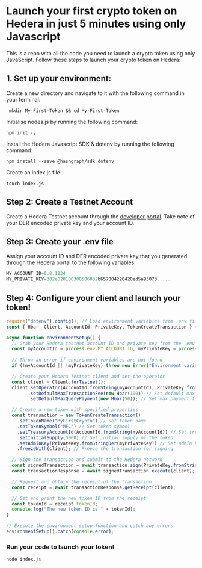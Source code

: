 # Launch your first crypto token on Hedera in just 5 minutes using only Javascript
This is a repo with all the code you need to launch a crypto token using only JavaScript. Follow these steps to launch your crypto token on Hedera:
## 1. Set up your environment:
Create a new directory and navigate to it with the following command in your terminal:

``` mkdir My-First-Token && cd My-First-Token```

Initialise nodes.js by running the following command:

```npm init -y```

Install the Hedera Javascript SDK & dotenv by running the following command:

```npm install --save @hashgraph/sdk dotenv```

Create an index.js file

```touch index.js```

## Step 2: Create a Testnet Account

Create a Hedera Testnet account through the [developer portal](https://portal.hedera.com/register). Take note of your DER encoded private key and your account ID.

## Step 3: Create your .env file

Assign your account ID and DER encoded private key that you generated through the Hedera portal to the following variables:

```jsx
MY_ACCOUNT_ID=0.0.1234
MY_PRIVATE_KEY=302e020100300506032b657004220420ed5a93073.....
```
## Step 4: Configure your client and launch your token!

``` jsx
require("dotenv").config(); // Load environment variables from .env file
const { Hbar, Client, AccountId, PrivateKey, TokenCreateTransaction } = require("@hashgraph/sdk");

async function environmentSetup() {
  // Grab your Hedera testnet account ID and private key from the .env file
  const myAccountId = process.env.MY_ACCOUNT_ID, myPrivateKey = process.env.MY_PRIVATE_KEY;
  
  // Throw an error if environment variables are not found
  if (!myAccountId || !myPrivateKey) throw new Error("Environment variables MY_ACCOUNT_ID and MY_PRIVATE_KEY must be present");

  // Create your Hedera Testnet client and set the operator
  const client = Client.forTestnet();
  client.setOperator(AccountId.fromString(myAccountId), PrivateKey.fromStringDer(myPrivateKey))
        .setDefaultMaxTransactionFee(new Hbar(100)) // Set default max transaction fee
        .setDefaultMaxQueryPayment(new Hbar(50)); // Set max payment for queries

  // Create a new token with specified properties
  const transaction = new TokenCreateTransaction()
    .setTokenName("MyFirstCrypto") // Set token name
    .setTokenSymbol("MFC") // Set token symbol
    .setTreasuryAccountId(AccountId.fromString(myAccountId)) // Set treasury account
    .setInitialSupply(5000) // Set initial supply of the token
    .setAdminKey(PrivateKey.fromStringDer(myPrivateKey)) // Set admin key
    .freezeWith(client); // Freeze the transaction for signing

  // Sign the transaction and submit to the Hedera network
  const signedTransaction = await transaction.sign(PrivateKey.fromStringDer(myPrivateKey));
  const transactionResponse = await signedTransaction.execute(client);

  // Request and obtain the receipt of the transaction
  const receipt = await transactionResponse.getReceipt(client);

  // Get and print the new token ID from the receipt
  const tokenId = receipt.tokenId;
  console.log("The new token ID is " + tokenId);
}

// Execute the environment setup function and catch any errors
environmentSetup().catch(console.error);
```

### Run your code to launch your token!


```jsx
node index.js
```
